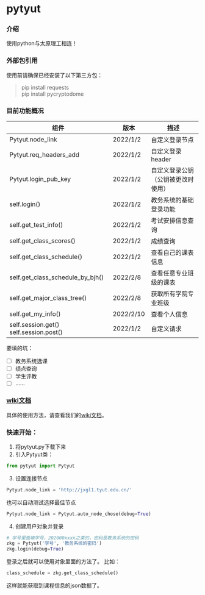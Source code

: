 # pytyut

### 介绍
使用python与太原理工相连！

### 外部包引用
使用前请确保已经安装了以下第三方包：
>pip install requests
><br>
> pip install pycryptodome

### 目前功能概况
| 组件                                     | 版本        | 描述                |
|----------------------------------------|-----------|-------------------|
| Pytyut.node_link                       | 2022/1/2  | 自定义登录节点           |
| Pytyut.req_headers_add                 | 2022/1/2  | 自定义登录header       |
| Pytyut.login_pub_key                   | 2022/1/2  | 自定义登录公钥（公钥被更改时使用） |
| self.login()                           | 2022/1/2  | 教务系统的基础登录功能       |
| self.get_test_info()                   | 2022/1/2  | 考试安排信息查询          |
| self.get_class_scores()                | 2022/1/2  | 成绩查询              |
| self.get_class_schedule()              | 2022/1/2  | 查看自己的课表信息         |
| self.get_class_schedule_by_bjh()       | 2022/2/8  | 查看任意专业班级的课表       |
| self.get_major_class_tree()            | 2022/2/8  | 获取所有学院专业班级        |
| self.get_my_info()                     | 2022/2/10 | 查看个人信息            |
| self.session.get() self.session.post() | 2022/1/2  | 自定义请求             |

要填的坑：
- [ ] 教务系统选课
- [ ] 绩点查询
- [ ] 学生评教
- [ ] ……

### [wiki文档](https://gitee.com/jixiaob/pytyut/wikis/%E5%BC%80%E5%A7%8B/%E7%AE%80%E4%BB%8B)
具体的使用方法，请查看我们的[wiki文档](https://gitee.com/jixiaob/pytyut/wikis/%E5%BC%80%E5%A7%8B/%E7%AE%80%E4%BB%8B)。

### 快速开始：
1. 将pytyut.py下载下来
2. 引入Pytyut类：
```python
from pytyut import Pytyut
```
3. 设置连接节点
```python
Pytyut.node_link = 'http://jxgl1.tyut.edu.cn/'
```
也可以自动测试选择最佳节点
```python
Pytyut.node_link = Pytyut.auto_node_chose(debug=True)
```
4. 创建用户对象并登录
```python
# 学号里面填学号，202000xxxx之类的，密码是教务系统的密码
zkg = Pytyut('学号', '教务系统的密码')
zkg.login(debug=True)
```
登录之后就可以使用对象里面的方法了。
比如：
```python
class_schedule = zkg.get_class_schedule()
```
这样就能获取到课程信息的json数据了。


